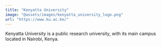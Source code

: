```yaml
---
title: "Kenyatta University"
image: "@assets/images/kenyatta_university_logo.png"
url: "https://www.ku.ac.ke/"
---
```


Kenyatta University is a public research university, with its main campus
located in Nairobi, Kenya.

